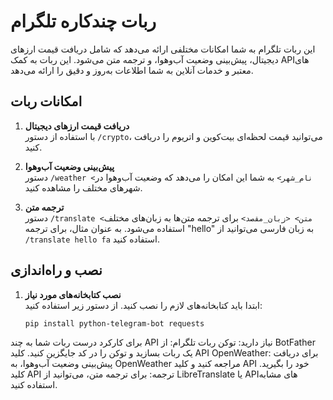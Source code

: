 # ربات چندکاره تلگرام
این ربات تلگرام به شما امکانات مختلفی ارائه می‌دهد که شامل دریافت قیمت ارزهای دیجیتال، پیش‌بینی وضعیت آب‌وهوا، و ترجمه متن می‌شود. این ربات به کمک APIهای معتبر و خدمات آنلاین به شما اطلاعات به‌روز و دقیق را ارائه می‌دهد.
## امکانات ربات
1. **دریافت قیمت ارزهای دیجیتال**  
   با استفاده از دستور `/crypto`، می‌توانید قیمت لحظه‌ای بیت‌کوین و اتریوم را دریافت کنید.

2. **پیش‌بینی وضعیت آب‌وهوا**  
   دستور `/weather <نام_شهر>` به شما این امکان را می‌دهد که وضعیت آب‌وهوا در شهرهای مختلف را مشاهده کنید.

3. **ترجمه متن**  
   دستور `/translate <متن> <زبان_مقصد>` برای ترجمه متن‌ها به زبان‌های مختلف استفاده می‌شود. به عنوان مثال، برای ترجمه "hello" به زبان فارسی می‌توانید از `/translate hello fa` استفاده کنید.
## نصب و راه‌اندازی

1. **نصب کتابخانه‌های مورد نیاز**  
   ابتدا باید کتابخانه‌های لازم را نصب کنید. از دستور زیر استفاده کنید:
   ```bash
   pip install python-telegram-bot requests
برای کارکرد درست ربات شما  به چند API نیاز دارید:
توکن ربات تلگرام: از BotFather یک ربات بسازید و توکن را در کد جایگزین کنید.
کلید API OpenWeather: برای دریافت پیش‌بینی وضعیت آب‌وهوا، به OpenWeather مراجعه کنید و کلید API خود را بگیرید.
کلید API ترجمه: برای ترجمه متن، می‌توانید از LibreTranslate یا APIهای مشابه استفاده کنید.
